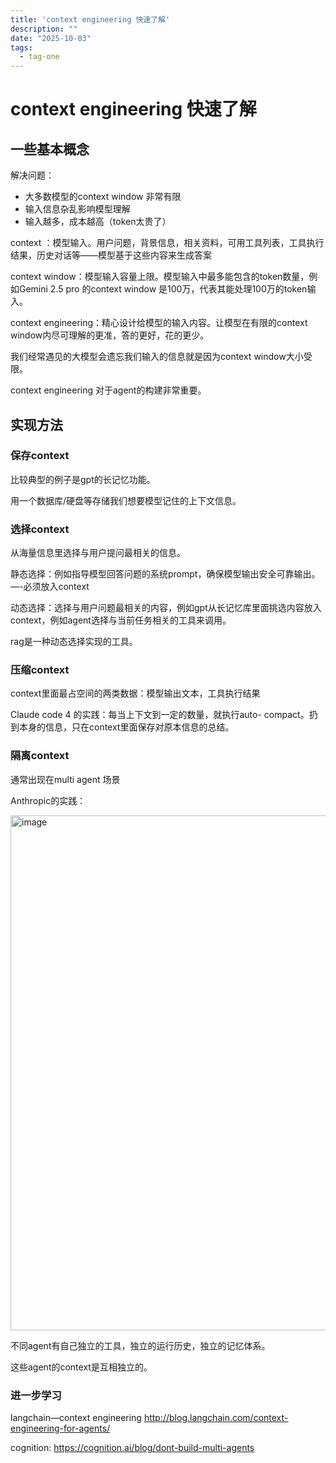 ```yaml
---
title: 'context engineering 快速了解'
description: ""
date: "2025-10-03"
tags:
  - tag-one
---
```


# context engineering 快速了解

## 一些基本概念

解决问题：

- 大多数模型的context window 非常有限
- 输入信息杂乱影响模型理解
- 输入越多，成本越高（token太贵了）

context ：模型输入。用户问题，背景信息，相关资料，可用工具列表，工具执行结果，历史对话等——模型基于这些内容来生成答案

context window：模型输入容量上限。模型输入中最多能包含的token数量，例如Gemini 2.5 pro 的context window 是100万，代表其能处理100万的token输入。

context engineering：精心设计给模型的输入内容。让模型在有限的context window内尽可理解的更准，答的更好，花的更少。

我们经常遇见的大模型会遗忘我们输入的信息就是因为context window大小受限。

context engineering 对于agent的构建非常重要。

## 实现方法

### 保存context

比较典型的例子是gpt的长记忆功能。

用一个数据库/硬盘等存储我们想要模型记住的上下文信息。

### 选择context

从海量信息里选择与用户提问最相关的信息。

静态选择：例如指导模型回答问题的系统prompt，确保模型输出安全可靠输出。—-必须放入context

动态选择：选择与用户问题最相关的内容，例如gpt从长记忆库里面挑选内容放入context，例如agent选择与当前任务相关的工具来调用。

rag是一种动态选择实现的工具。

### 压缩context

context里面最占空间的两类数据：模型输出文本，工具执行结果

Claude code 4 的实践：每当上下文到一定的数量，就执行auto- compact。扔到本身的信息，只在context里面保存对原本信息的总结。

### 隔离context

通常出现在multi agent 场景

Anthropic的实践：

<img width="1220" height="824" alt="image" src="https://github.com/user-attachments/assets/1b74dea7-0a62-4700-a8b4-6c5138be9ec4" />


不同agent有自己独立的工具，独立的运行历史，独立的记忆体系。

这些agent的context是互相独立的。

### 进一步学习

langchain—context engineering http://blog.langchain.com/context-engineering-for-agents/

cognition: https://cognition.ai/blog/dont-build-multi-agents
